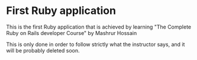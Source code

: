 # First Ruby application

This is the first Ruby application that is achieved by learning "The Complete Ruby on Rails developer Course" by Mashrur Hossain

This is only done in order to follow strictly what the instructor says, and it will be probably deleted soon.